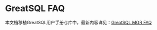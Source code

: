 # GreatSQL FAQ

本文档移植GreatSQL用户手册仓库中，最新内容详见：[GreatSQL MGR FAQ](https://gitee.com/GreatSQL/GreatSQL-Manual/blob/master/11-faq/0-faq.md)
